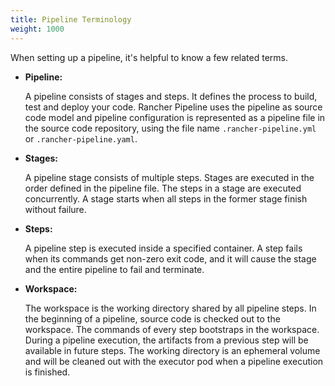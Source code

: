 ```yaml
---
title: Pipeline Terminology
weight: 1000
---
```


When setting up a pipeline, it's helpful to know a few related terms.

- **Pipeline:**

    A pipeline consists of stages and steps. It defines the process to build, test and deploy your code. Rancher Pipeline uses the pipeline as source code model and pipeline configuration is represented as a pipeline file in the source code repository, using the file name `.rancher-pipeline.yml` or `.rancher-pipeline.yaml`.

- **Stages:**

    A pipeline stage consists of multiple steps. Stages are executed in the order defined in the pipeline file. The steps in a stage are executed concurrently. A stage starts when all steps in the former stage finish without failure.

- **Steps:**

    A pipeline step is executed inside a specified container. A step fails when its commands get non-zero exit code, and it will cause the stage and the entire pipeline to fail and terminate. 

- **Workspace:**

    The workspace is the working directory shared by all pipeline steps. In the beginning of a pipeline, source code is checked out to the workspace. The commands of every step bootstraps in the workspace. During a pipeline execution, the artifacts from a previous step will be available in future steps. The working directory is an ephemeral volume and will be cleaned out with the executor pod when a pipeline execution is finished.
